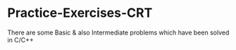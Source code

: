 # Practice-Exercises-CRT
There are some Basic &amp; also Intermediate problems which have been solved in C/C++
